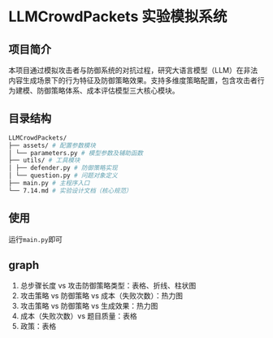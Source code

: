 # LLMCrowdPackets 实验模拟系统

## 项目简介

本项目通过模拟攻击者与防御系统的对抗过程，研究大语言模型（LLM）在非法内容生成场景下的行为特征及防御策略效果。支持多维度策略配置，包含攻击者行为建模、防御策略体系、成本评估模型三大核心模块。

## 目录结构

```bash
LLMCrowdPackets/ 
├── assets/ # 配置参数模块 
│ └── parameters.py # 模型参数及辅助函数 
├── utils/ # 工具模块 
│ ├── defender.py # 防御策略实现 
│ └── question.py # 问题对象定义 
├── main.py # 主程序入口 
└── 7.14.md # 实验设计文档（核心规范）
```

## 使用

运行``main.py``即可

## graph

1. 总步骤长度 vs 攻击防御策略类型：表格、折线、柱状图
2. 攻击策略 vs 防御策略 vs 成本（失败次数）：热力图
3. 攻击策略 vs 防御策略 vs 生成效果：热力图
4. 成本（失败次数）vs 题目质量：表格
5. 政策：表格